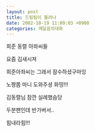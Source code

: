 ```yaml
---
layout: post
title: 드림팀이 뜰려나
date: 2002-10-19 11:09:03 +0900
categories: 깨달음의대화
---
```

희준 동렬 아좌씨들
  
요즘 김새시져
  
희준아좌씨는 그래서 잠수하셨구마잉
  
노짱쫌 마니 도와주셩 화띵!!!
  

  
김동렬님 잠깐 실례했슴당
  
두분팬인데 반가버서..
  
힘내라힘!!!
